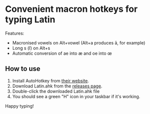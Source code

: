 # Convenient macron hotkeys for typing Latin

Features:
 - Macronised vowels on Alt+vowel (Alt+a produces ā, for example)
 - Long s (ſ) on Alt+s
 - Automatic conversion of ae into æ and oe into œ

## How to use

1. Install AutoHotkey from [their website](https://www.autohotkey.com/).
2. Download Latin.ahk from the [releases page](https://github.com/esthermations/AutoHotkeysForLatin/releases).
3. Double-click the downloaded Latin.ahk file
4. You should see a green "H" icon in your taskbar if it's working.

Happy typing!